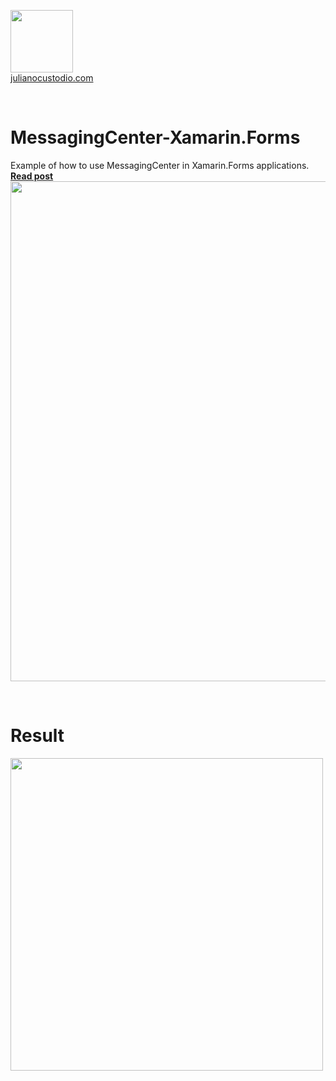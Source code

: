 
  <a href="http://julianocustodio.com" target="_blank"><image width="100px" src="https://julianocustodiosite.files.wordpress.com/2017/02/cropped-logojuliano.png?w=300&h=300&crop=1"/></a>
 <br/><a href="http://julianocustodio.com">julianocustodio.com</a>

 
<br/>


# MessagingCenter-Xamarin.Forms
Example of how to use MessagingCenter in Xamarin.Forms applications. 
<a href="https://julianocustodio.com/messagingcenter/" target="_blank"><b> Read post</b></a></br> 
<a href="https://julianocustodio.com/messagingcenter/">
<image width="800px" src="https://julianocustodiosite.files.wordpress.com/2018/11/wallmessagingcenter.png?w=1462"/></a>

<br/>


# Result
<p>
  <image height="500px"src="https://julianocustodiosite.files.wordpress.com/2018/11/ezgif-com-gif-maker.gif?w=400&h=633"/><br>  
</p>

